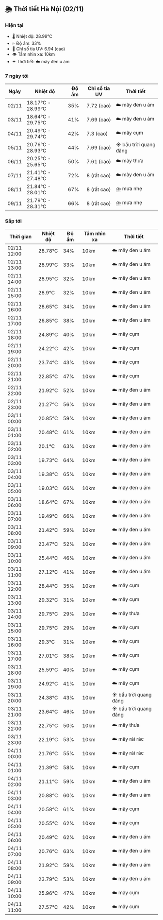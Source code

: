## 🌦️ Thời tiết Hà Nội (02/11)

### Hiện tại

- 🌡️ Nhiệt độ: 28.99℃
- 💦 Độ ẩm: 33%
- 🌟 Chỉ số tia UV: 6.94 (cao)
- 👁️ Tầm nhìn xa: 10km
- ☂️ Thời tiết: ☁️ mây đen u ám

### 7 ngày tới

| Ngày | Nhiệt độ | Độ ẩm | Chỉ số tia UV | Thời tiết |
| --- | --- | --- | --- | --- |
| 02/11 | 18.17℃ - 28.99℃ | 35% | 7.72 (cao) | ☁️ mây đen u ám |
| 03/11 | 18.64℃ - 29.75℃ | 41% | 7.69 (cao) | ☁️ mây đen u ám |
| 04/11 | 20.49℃ - 29.74℃ | 42% | 7.3 (cao) | ☁️ mây cụm |
| 05/11 | 20.76℃ - 28.93℃ | 44% | 7.69 (cao) | ☀️ bầu trời quang đãng |
| 06/11 | 20.25℃ - 25.65℃ | 50% | 7.61 (cao) | ☁️ mây thưa |
| 07/11 | 21.41℃ - 27.48℃ | 72% | 8 (rất cao) | ☁️ mây đen u ám |
| 08/11 | 21.84℃ - 28.01℃ | 67% | 8 (rất cao) | ⛈️ mưa nhẹ |
| 09/11 | 21.79℃ - 28.31℃ | 66% | 8 (rất cao) | ⛈️ mưa nhẹ |

### Sắp tới

| Thời gian | Nhiệt độ | Độ ẩm | Tầm nhìn xa | Thời tiết |
| --- | --- | --- | --- | --- |
| 02/11 12:00 | 28.78℃ | 34% | 10km | ☁️ mây đen u ám |
| 02/11 13:00 | 28.99℃ | 33% | 10km | ☁️ mây đen u ám |
| 02/11 14:00 | 28.95℃ | 32% | 10km | ☁️ mây đen u ám |
| 02/11 15:00 | 28.9℃ | 32% | 10km | ☁️ mây đen u ám |
| 02/11 16:00 | 28.65℃ | 34% | 10km | ☁️ mây đen u ám |
| 02/11 17:00 | 26.85℃ | 38% | 10km | ☁️ mây đen u ám |
| 02/11 18:00 | 24.89℃ | 40% | 10km | ☁️ mây cụm |
| 02/11 19:00 | 24.22℃ | 42% | 10km | ☁️ mây cụm |
| 02/11 20:00 | 23.74℃ | 43% | 10km | ☁️ mây cụm |
| 02/11 21:00 | 22.85℃ | 47% | 10km | ☁️ mây cụm |
| 02/11 22:00 | 21.92℃ | 52% | 10km | ☁️ mây đen u ám |
| 02/11 23:00 | 21.27℃ | 56% | 10km | ☁️ mây đen u ám |
| 03/11 00:00 | 20.85℃ | 59% | 10km | ☁️ mây đen u ám |
| 03/11 01:00 | 20.48℃ | 61% | 10km | ☁️ mây đen u ám |
| 03/11 02:00 | 20.1℃ | 63% | 10km | ☁️ mây đen u ám |
| 03/11 03:00 | 19.73℃ | 64% | 10km | ☁️ mây đen u ám |
| 03/11 04:00 | 19.38℃ | 65% | 10km | ☁️ mây đen u ám |
| 03/11 05:00 | 19.03℃ | 66% | 10km | ☁️ mây đen u ám |
| 03/11 06:00 | 18.64℃ | 67% | 10km | ☁️ mây đen u ám |
| 03/11 07:00 | 19.49℃ | 66% | 10km | ☁️ mây đen u ám |
| 03/11 08:00 | 21.42℃ | 59% | 10km | ☁️ mây đen u ám |
| 03/11 09:00 | 23.47℃ | 52% | 10km | ☁️ mây đen u ám |
| 03/11 10:00 | 25.44℃ | 46% | 10km | ☁️ mây đen u ám |
| 03/11 11:00 | 27.12℃ | 41% | 10km | ☁️ mây đen u ám |
| 03/11 12:00 | 28.44℃ | 35% | 10km | ☁️ mây cụm |
| 03/11 13:00 | 29.32℃ | 31% | 10km | ☁️ mây cụm |
| 03/11 14:00 | 29.75℃ | 29% | 10km | ☁️ mây thưa |
| 03/11 15:00 | 29.75℃ | 29% | 10km | ☁️ mây cụm |
| 03/11 16:00 | 29.3℃ | 31% | 10km | ☁️ mây cụm |
| 03/11 17:00 | 27.01℃ | 38% | 10km | ☁️ mây cụm |
| 03/11 18:00 | 25.59℃ | 40% | 10km | ☁️ mây cụm |
| 03/11 19:00 | 24.92℃ | 41% | 10km | ☁️ mây cụm |
| 03/11 20:00 | 24.38℃ | 43% | 10km | ☀️ bầu trời quang đãng |
| 03/11 21:00 | 23.64℃ | 46% | 10km | ☀️ bầu trời quang đãng |
| 03/11 22:00 | 22.75℃ | 50% | 10km | ☁️ mây thưa |
| 03/11 23:00 | 22.19℃ | 53% | 10km | ☁️ mây rải rác |
| 04/11 00:00 | 21.76℃ | 55% | 10km | ☁️ mây rải rác |
| 04/11 01:00 | 21.39℃ | 58% | 10km | ☁️ mây cụm |
| 04/11 02:00 | 21.11℃ | 59% | 10km | ☁️ mây đen u ám |
| 04/11 03:00 | 20.88℃ | 60% | 10km | ☁️ mây đen u ám |
| 04/11 04:00 | 20.58℃ | 61% | 10km | ☁️ mây cụm |
| 04/11 05:00 | 20.55℃ | 62% | 10km | ☁️ mây cụm |
| 04/11 06:00 | 20.49℃ | 62% | 10km | ☁️ mây đen u ám |
| 04/11 07:00 | 20.76℃ | 63% | 10km | ☁️ mây đen u ám |
| 04/11 08:00 | 21.92℃ | 59% | 10km | ☁️ mây đen u ám |
| 04/11 09:00 | 23.79℃ | 53% | 10km | ☁️ mây đen u ám |
| 04/11 10:00 | 25.96℃ | 47% | 10km | ☁️ mây cụm |
| 04/11 11:00 | 27.57℃ | 42% | 10km | ☁️ mây cụm |
